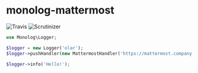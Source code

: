 # monolog-mattermost
![Travis](https://travis-ci.org/viniciuswebdev/monolog-mattermost.svg?branch=master)
![Scrutinizer](https://scrutinizer-ci.com/g/viniciuswebdev/monolog-mattermost/badges/quality-score.png?b=master)

```php
use Monolog\Logger;

$logger = new Logger('olar');
$logger->pushHandler(new MattermostHandler('https://mattermost.company.net.br/hooks/x'));

$logger->info('Hello!');
```
